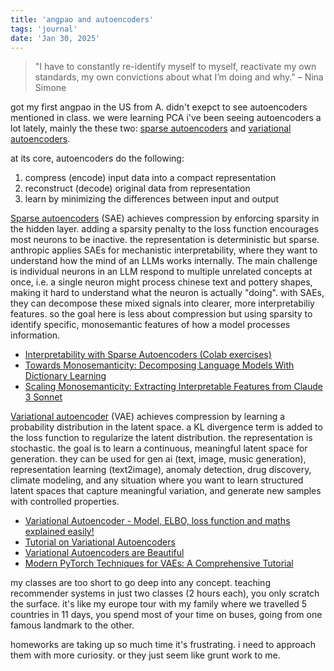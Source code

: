 ```yaml
---
title: 'angpao and autoencoders'
tags: 'journal'
date: 'Jan 30, 2025'
---
```


> "I have to constantly re-identify myself to myself, reactivate my own standards, my own convictions about what I’m doing and why." – Nina Simone

got my first angpao in the US from A. didn't exepct to see autoencoders mentioned in class. we were learning PCA i've been seeing autoencoders a lot lately, mainly the these two: [sparse autoencoders](https://arxiv.org/abs/2410.06981v1) and [variational autoencoders](https://arxiv.org/abs/1312.6114).

at its core, autoencoders do the following:

1. compress (encode) input data into a compact representation
2. reconstruct (decode) original data from representation
3. learn by minimizing the differences between input and output

[Sparse autoencoders](https://adamkarvonen.github.io/machine_learning/2024/06/11/sae-intuitions.html) (SAE) achieves compression by enforcing sparsity in the hidden layer. adding a sparsity penalty to the loss function encourages most neurons to be inactive. the representation is deterministic but sparse. anthropic applies SAEs for mechanistic interpretability, where they want to understand how the mind of an LLMs works internally. The main challenge is individual neurons in an LLM respond to multiple unrelated concepts at once, i.e. a single neuron might process chinese text and pottery shapes, making it hard to understand what the neuron is actually "doing". with SAEs, they can decompose these mixed signals into clearer, more interpretabiliy features. so the goal here is less about compression but using sparsity to identify specific, monosemantic features of how a model processes information.

- [Interpretability with Sparse Autoencoders (Colab exercises)](https://www.lesswrong.com/posts/LnHowHgmrMbWtpkxx/interpretability-with-sparse-autoencoders-colab-exercises)
- [Towards Monosemanticity: Decomposing Language Models With Dictionary Learning](https://transformer-circuits.pub/2023/monosemantic-features#setup-autoencoder)
- [Scaling Monosemanticity: Extracting Interpretable Features from Claude 3 Sonnet](https://transformer-circuits.pub/2024/scaling-monosemanticity/index.html)

[Variational autoencoder](https://jaan.io/what-is-variational-autoencoder-vae-tutorial/) (VAE) achieves compression by learning a probability distribution in the latent space. a KL divergence term is added to the loss function to regularize the latent distribution. the representation is stochastic. the goal is to learn a continuous, meaningful latent space for generation. they can be used for gen ai (text, image, music generation), representation learning (text2image), anomaly detection, drug discovery, climate modeling, and any situation where you want to learn structured latent spaces that capture meaningful variation, and generate new samples with controlled properties.

- [Variational Autoencoder - Model, ELBO, loss function and maths explained easily!](https://www.youtube.com/watch?v=iwEzwTTalbg)
- [Tutorial on Variational Autoencoders](https://github.com/cdoersch/vae_tutorial)
- [Variational Autoencoders are Beautiful](https://www.compthree.com/blog/autoencoder/)
- [Modern PyTorch Techniques for VAEs: A Comprehensive Tutorial](https://hunterheidenreich.com/posts/modern-variational-autoencoder-in-pytorch/)

my classes are too short to go deep into any concept. teaching recommender systems in just two classes (2 hours each), you only scratch the surface. it's like my europe tour with my family where we travelled 5 countries in 11 days, you spend most of your time on buses, going from one famous landmark to the other.

homeworks are taking up so much time it's frustrating. i need to approach them with more curiosity. or they just seem like grunt work to me.
